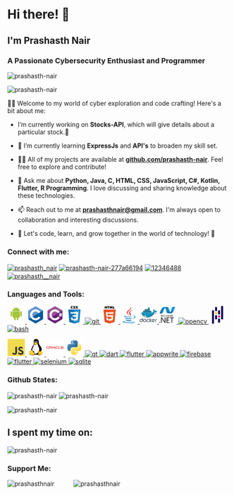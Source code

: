 # Hi there! 👋
## I'm Prashasth Nair

### A Passionate Cybersecurity Enthusiast and Programmer

<p align="left"> <img src="https://komarev.com/ghpvc/?username=prashasth-nair&label=Profile%20views&color=0e75b6&style=flat&theme=dracula" alt="prashasth-nair" /> </p>

<p align="left"> <img src="https://github-profile-trophy.vercel.app/?username=prashasth-nair&theme=dracula&row=2&column=3" alt="prashasth-nair" /> </p>

👨‍💻 Welcome to my world of cyber exploration and code crafting! Here's a bit about me: 

- I’m currently working on **Stocks-API**, which will give details about a particular stock.🔭 

- 🌱 I’m currently learning **ExpressJs** and **API's** to broaden my skill set.

- 👨‍💻 All of my projects are available at [**github.com/prashasth-nair**](https://github.com/prashasth-nair). Feel free to explore and contribute!

- 💬 Ask me about **Python, Java, C, HTML, CSS, JavaScript, C#, Kotlin, Flutter, R Programming**. I love discussing and sharing knowledge about these technologies.

- 📫 Reach out to me at **prashasthnair@gmail.com**. I'm always open to collaboration and interesting discussions.

- 🚀 Let's code, learn, and grow together in the world of technology! 🌟


<h3 align="left">Connect with me:</h3>
<p align="left">
<a href="https://twitter.com/prashasth_nair" target="blank"><img align="center" src="https://raw.githubusercontent.com/rahuldkjain/github-profile-readme-generator/master/src/images/icons/Social/twitter.svg" alt="prashasth_nair" height="30" width="40" /></a>
<a href="https://linkedin.com/in/prashasth-nair-277a66194" target="blank"><img align="center" src="https://raw.githubusercontent.com/rahuldkjain/github-profile-readme-generator/master/src/images/icons/Social/linked-in-alt.svg" alt="prashasth-nair-277a66194" height="30" width="40" /></a>
<a href="https://stackoverflow.com/users/12346488" target="blank"><img align="center" src="https://raw.githubusercontent.com/rahuldkjain/github-profile-readme-generator/master/src/images/icons/Social/stack-overflow.svg" alt="12346488" height="30" width="40" /></a>
<a href="https://instagram.com/prashasth__nair" target="blank"><img align="center" src="https://raw.githubusercontent.com/rahuldkjain/github-profile-readme-generator/master/src/images/icons/Social/instagram.svg" alt="prashasth__nair" height="30" width="40" /></a>
</p>

<h3 align="left">Languages and Tools:</h3>
<p align="left">
  <a href="https://developer.android.com" target="_blank" rel="noreferrer">
    <img src="https://raw.githubusercontent.com/devicons/devicon/master/icons/android/android-original-wordmark.svg" alt="android" width="40" height="40"/>
  </a>
  <a href="https://www.cprogramming.com/" target="_blank" rel="noreferrer">
    <img src="https://raw.githubusercontent.com/devicons/devicon/master/icons/c/c-original.svg" alt="c" width="40" height="40"/>
  </a>
  <a href="https://www.w3schools.com/cs/" target="_blank" rel="noreferrer">
    <img src="https://raw.githubusercontent.com/devicons/devicon/master/icons/csharp/csharp-original.svg" alt="csharp" width="40" height="40"/>
  </a>
  <a href="https://www.w3schools.com/css/" target="_blank" rel="noreferrer">
    <img src="https://raw.githubusercontent.com/devicons/devicon/master/icons/css3/css3-original-wordmark.svg" alt="css3" width="40" height="40"/>
  </a>
  <a href="https://git-scm.com/" target="_blank" rel="noreferrer">
    <img src="https://www.vectorlogo.zone/logos/git-scm/git-scm-icon.svg" alt="git" width="40" height="40"/>
  </a>
  <a href="https://www.w3.org/html/" target="_blank" rel="noreferrer">
    <img src="https://raw.githubusercontent.com/devicons/devicon/master/icons/html5/html5-original-wordmark.svg" alt="html5" width="40" height="40"/>
  </a>
  <a href="https://www.java.com" target="_blank" rel="noreferrer">
    <img src="https://raw.githubusercontent.com/devicons/devicon/master/icons/java/java-original.svg" alt="java" width="40" height="40"/>
  </a>
  <a href="https://www.docker.com/" target="_blank" rel="noreferrer">
    <img src="https://raw.githubusercontent.com/devicons/devicon/master/icons/docker/docker-original-wordmark.svg" alt="docker" width="40" height="40"/> 
  </a> 
  <a href="https://dotnet.microsoft.com/" target="_blank" rel="noreferrer"> 
    <img src="https://raw.githubusercontent.com/devicons/devicon/master/icons/dot-net/dot-net-original-wordmark.svg" alt="dotnet" width="40" height="40"/> 
  </a>
  <a href="https://opencv.org/" target="_blank" rel="noreferrer">
    <img src="https://www.vectorlogo.zone/logos/opencv/opencv-icon.svg" alt="opencv" width="40" height="40"/>
  </a>
  <a href="https://pandas.pydata.org/" target="_blank" rel="noreferrer">
    <img src="https://raw.githubusercontent.com/devicons/devicon/2ae2a900d2f041da66e950e4d48052658d850630/icons/pandas/pandas-original.svg" alt="pandas" width="40" height="40"/> 
  </a>
  <a href="https://www.gnu.org/software/bash/" target="_blank" rel="noreferrer">
    <img src="https://www.vectorlogo.zone/logos/gnu_bash/gnu_bash-icon.svg" alt="bash" width="40" height="40"/>
  </a> 
</p>
<p align="left">
  
  <a href="https://developer.mozilla.org/en-US/docs/Web/JavaScript" target="_blank" rel="noreferrer">
    <img src="https://raw.githubusercontent.com/devicons/devicon/master/icons/javascript/javascript-original.svg" alt="javascript" width="40" height="40"/>
  </a>
  <a href="https://www.linux.org/" target="_blank" rel="noreferrer">
    <img src="https://raw.githubusercontent.com/devicons/devicon/master/icons/linux/linux-original.svg" alt="linux" width="40" height="40"/>
  </a>
  <a href="https://www.oracle.com/" target="_blank" rel="noreferrer">
    <img src="https://raw.githubusercontent.com/devicons/devicon/master/icons/oracle/oracle-original.svg" alt="oracle" width="40" height="40"/>
  </a>
  <a href="https://www.python.org" target="_blank" rel="noreferrer">
    <img src="https://raw.githubusercontent.com/devicons/devicon/master/icons/python/python-original.svg" alt="python" width="40" height="40"/>
  </a>
  <a href="https://www.qt.io/" target="_blank" rel="noreferrer">
    <img src="https://upload.wikimedia.org/wikipedia/commons/0/0b/Qt_logo_2016.svg" alt="qt" width="40" height="40"/>
  </a>
  <a href="https://dart.dev" target="_blank" rel="noreferrer">
    <img src="https://www.vectorlogo.zone/logos/dartlang/dartlang-icon.svg" alt="dart" width="40" height="40"/> 
  </a> 
  <a href="https://flutter.dev" target="_blank" rel="noreferrer"> 
    <img src="https://www.vectorlogo.zone/logos/flutterio/flutterio-icon.svg" alt="flutter" width="40" height="40"/>
  </a> 
   <a href="https://appwrite.io" target="_blank" rel="noreferrer"> 
     <img src="https://www.vectorlogo.zone/logos/appwriteio/appwriteio-icon.svg" alt="appwrite" width="40" height="40"/> 
   </a>
   <a href="https://firebase.google.com/" target="_blank" rel="noreferrer"> 
     <img src="https://www.vectorlogo.zone/logos/firebase/firebase-icon.svg" alt="firebase" width="40" height="40"/> 
   </a> 
   <a href="https://flutter.dev" target="_blank" rel="noreferrer"> 
     <img src="https://www.vectorlogo.zone/logos/flutterio/flutterio-icon.svg" alt="flutter" width="40" height="40"/> 
   </a> 
   <a href="https://www.selenium.dev" target="_blank" rel="noreferrer">
     <img src="https://raw.githubusercontent.com/detain/svg-logos/780f25886640cef088af994181646db2f6b1a3f8/svg/selenium-logo.svg" alt="selenium" width="40" height="40"/> 
   </a> 
   <a href="https://www.sqlite.org/" target="_blank" rel="noreferrer"> 
     <img src="https://www.vectorlogo.zone/logos/sqlite/sqlite-icon.svg" alt="sqlite" width="40" height="40"/> 
   </a>
</p>

<h3 align="left">Github States:</h3>

<p><img align="center" width="400" src="https://github-readme-stats.vercel.app/api/top-langs?username=prashasth-nair&show_icons=true&locale=en&layout=donut&theme=dracula&langs_count=5&bg_color=0d1117&border_radius=10" alt="prashasth-nair" />

<img align="center" src="https://github-readme-stats.vercel.app/api?username=prashasth-nair&show_icons=true&locale=en&theme=dracula&bg_color=0d1117&border_radius=10&line_height=33" alt="prashasth-nair" />

<img align="center" src="https://github-readme-streak-stats.herokuapp.com/?user=prashasth-nair&theme=dracula&background=0d1117&border_radius=10&size_weight=0.2" alt="prashasth-nair" /></p>

## I spent my time on:

<img align="center" src="https://github-readme-stats.vercel.app/api/wakatime?username=prashasth&theme=dracula&background=0d1117&border_radius=10&langs_count=7" alt="prashasth-nair" />



<h3 align="left">Support Me:</h3>
<p><a href="https://ko-fi.com/prashasthnair"> <img align="left" src="https://cdn.ko-fi.com/cdn/kofi3.png?v=3" height="35" width="150" alt="prashasthnair" /></a></p>

<p><a href="https://github.com/sponsors/prashasth-nair"> <img align="left" src="https://img.shields.io/static/v1?label=Sponsor&message=%E2%9D%A4&logo=GitHub&color=%23fe8e86" height="35" width="150" alt="prashasthnair" /></a></p><br><br>

